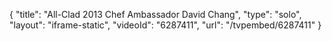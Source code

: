 {
    "title": "All-Clad 2013 Chef Ambassador David Chang",
    "type": "solo",
    "layout": "iframe-static",
    "videoId": "6287411",
    "url": "\/tvpembed\/6287411"
}